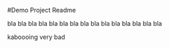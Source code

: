 #Demo Project Readme

bla bla bla
bla bla bla
bla bla bla
bla bla bla
bla bla bla

kaboooing
very bad
